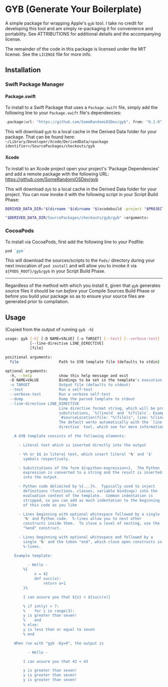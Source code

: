 # GYB (Generate Your Boilerplate)

A simple package for wrapping Apple's `gyb` tool. I take no credit for developing this tool and am simply re-packaging it for convenience and portability. See ATTRIBUTIONS for additional details and the accompanying license.

The remainder of the code in this package is licensed under the MIT license. See the `LICENSE` file for more info. 

## Installation

### Swift Package Manager

#### Package.swift

To install to a Swift Package that uses a `Package.swift` file, simply add the following line to your `Package.swift` file's dependencies:

```swift
.package(url: "https://github.com/SomeRandomiOSDev/gyb", from: "0.1.0")
```

This will download `gyb` to a local cache in the Derived Data folder for your package. That can be found here: `~/Library/Developer/Xcode/DerivedData/<package identifier>/SourcePackages/checkouts/gyb`

#### Xcode

To install to an Xcode project open your project's 'Package Dependencies' and add a remote package with the following URL: https://github.com/SomeRandomiOSDev/gyb

This will download `dyb` to a local cache in the Derived Data folder for your project. You can now invoke it with the following script in your Script Build Phase:

```bash
DERIVED_DATA_DIR="$(dirname "$(dirname "$(xcodebuild -project "$PROJECT_FILE_PATH" -showBuildSettings | grep -m 1 "BUILD_DIR" | grep -oEi "\/.*")")")"

"$DERIVED_DATA_DIR/SourcePackages/checkouts/gyb/gyb" <arguments>
```

### CocoaPods

To install via CocoaPods, first add the following line to your Podfile:

```ruby
pod `gyb`
```

This will download the sources/scripts to the `Pods/` directory during your next invocation of `pod install` and will allow you to invoke it via `${PODS_ROOT}/gyb/gyb` in your Script Build Phase.

--------

Regardless of the method with which you install it, given that `gyb` generates source files it should be run *before* your Compile Sources Build Phase or before you build your package so as to ensure your source files are generated prior to compilation.

## Usage

(Copied from the output of running `gyb -h`)

```bash
usage: gyb [-h] [-D NAME=VALUE] [-o TARGET] [--test] [--verbose-test] [--dump]
           [--line-directive LINE_DIRECTIVE]
           [file]

positional arguments:
  file                  Path to GYB template file (defaults to stdin)

optional arguments:
  -h, --help            show this help message and exit
  -D NAME=VALUE         Bindings to be set in the template's execution context
  -o TARGET             Output file (defaults to stdout)
  --test                Run a self-test
  --verbose-test        Run a verbose self-test
  --dump                Dump the parsed template to stdout
  --line-directive LINE_DIRECTIVE
                        Line directive format string, which will be provided 2
                        substitutions, `%(line)d` and `%(file)s`. Example:
                        `#sourceLocation(file: "%(file)s", line: %(line)d)`
                        The default works automatically with the `line-
                        directive` tool, which see for more information.

    A GYB template consists of the following elements:

      - Literal text which is inserted directly into the output

      - %% or $$ in literal text, which insert literal '%' and '$'
        symbols respectively.

      - Substitutions of the form ${<python-expression>}.  The Python
        expression is converted to a string and the result is inserted
        into the output.

      - Python code delimited by %{...}%.  Typically used to inject
        definitions (functions, classes, variable bindings) into the
        evaluation context of the template.  Common indentation is
        stripped, so you can add as much indentation to the beginning
        of this code as you like

      - Lines beginning with optional whitespace followed by a single
        '%' and Python code.  %-lines allow you to nest other
        constructs inside them.  To close a level of nesting, use the
        "%end" construct.

      - Lines beginning with optional whitespace and followed by a
        single '%' and the token "end", which close open constructs in
        %-lines.

    Example template:

          - Hello -
        %{
             x = 42
             def succ(a):
                 return a+1
        }%

        I can assure you that ${x} < ${succ(x)}

        % if int(y) > 7:
        %    for i in range(3):
        y is greater than seven!
        %    end
        % else:
        y is less than or equal to seven
        % end

    When run with "gyb -Dy=9", the output is

          - Hello -

        I can assure you that 42 < 43

        y is greater than seven!
        y is greater than seven!
        y is greater than seven!
``` 

